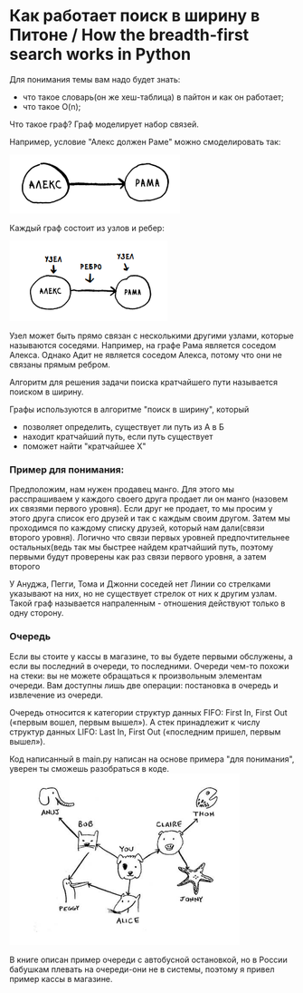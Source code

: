 # Как работает **поиск в ширину** в Питоне / How the breadth-first search works in Python

Для понимания темы вам надо будет знать:

- что такое словарь(он же хеш-таблица) в пайтон и как он работает;
- что такое O(n);

Что такое граф?
Граф моделирует набор связей.

Например, условие
"Алекс должен Раме" можно смоделировать так:

![картинка](images/img_1.png)

Каждый граф состоит из узлов и ребер:

![картинка](images/img_2.png)

Узел может быть прямо связан с
несколькими другими узлами, которые называются соседями. Например, на графе Рама является соседом Алекса.
Однако Адит не является соседом Алекса, потому что они не связаны прямым ребром.

Алгоритм для решения задачи поиска кратчайшего пути называется
поиском в ширину.

Графы используются в алгоритме "поиск в ширину", который

- позволяет определить, существует ли путь из А в Б
- находит кратчайший путь, если путь существует
- поможет найти "кратчайшее Х"

### Пример для понимания:

Предположим, нам нужен продавец манго. Для этого мы расспрашиваем у каждого своего друга продает ли он манго
(назовем их связями первого уровня). Если
друг не продает, то мы просим у этого друга список его друзей и так с каждым своим другом. Затем мы проходимся по
каждому списку друзей, который нам дали(связи второго уровня).
Логично что связи первых уровней предпочтительнее остальных(ведь так мы быстрее найдем кратчайший путь,
поэтому первыми будут проверены как раз связи первого уровня, а затем второго

У Ануджа, Пегги, Тома и Джонни соседей нет Линии со стрелками указывают на них, но не существует стрелок от них к
другим узлам. Такой граф называется напраленным - отношения действуют только в одну сторону.

### Очередь

Если вы стоите у кассы в магазине, то вы будете первыми обслужены, а если вы последний в очереди, то последними.
Очереди чем-то похожи на стеки: вы не можете обращаться к произвольным элементам очереди.
Вам доступны лишь две операции: постановка в очередь и извлечение из очереди.

Очередь относится к категории структур данных FIFO: First In, First Out («первым вошел, первым вышел»).
А стек принадлежит к числу структур данных LIFO: Last In, First Out («последним пришел, первым вышел»).


Код написанный в main.py написан на основе примера "для понимания", 
уверен ты сможешь разобраться в коде.
![картинка](images/img.png)



В книге описан пример очереди с
автобусной остановкой, но в России бабушкам плевать на очереди-они не в системы,
поэтому я привел пример кассы в магазине.

